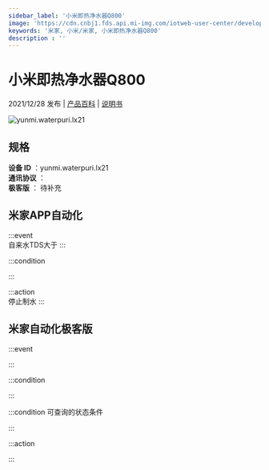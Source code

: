```yaml
---
sidebar_label: '小米即热净水器Q800'
image: 'https://cdn.cnbj1.fds.api.mi-img.com/iotweb-user-center/developer_16790479055656RdsK09v.png?GalaxyAccessKeyId=AKVGLQWBOVIRQ3XLEW&Expires=9223372036854775807&Signature=dRHla4L76Xwaxd/A72k26qxZqCc='
keywords: '米家, 小米/米家, 小米即热净水器Q800'
description : ''
---
```

# 小米即热净水器Q800

2021/12/28 发布 | [产品百科](https://home.mi.com/webapp/content/baike/product/index.html?model=yunmi.waterpuri.lx21/) | [说明书](https://home.mi.com/views/introduction.html?model=yunmi.waterpuri.lx21&region=cn)

![yunmi.waterpuri.lx21](https://cdn.cnbj1.fds.api.mi-img.com/iotweb-user-center/developer_16790479055656RdsK09v.png?GalaxyAccessKeyId=AKVGLQWBOVIRQ3XLEW&Expires=9223372036854775807&Signature=dRHla4L76Xwaxd/A72k26qxZqCc=)

## 规格  
> 
**设备 ID** ：yunmi.waterpuri.lx21  
**通讯协议** ：  
**极客版**  ： 待补充 


## 米家APP自动化  

:::event  
自来水TDS大于
:::

:::condition  

:::

:::action   
停止制水
:::

## 米家自动化极客版  

:::event  

:::

:::condition  

:::

:::condition 可查询的状态条件  

:::

:::action  

:::

        
